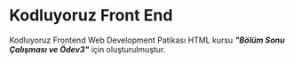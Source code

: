 # Kodluyoruz Front End
Kodluyoruz Frontend Web Development Patikası HTML kursu ***"Bölüm Sonu Çalışması ve Ödev3"*** için oluşturulmuştur.

